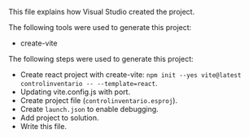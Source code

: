 This file explains how Visual Studio created the project.

The following tools were used to generate this project:
- create-vite

The following steps were used to generate this project:
- Create react project with create-vite: `npm init --yes vite@latest controlinventario -- --template=react`.
- Updating vite.config.js with port.
- Create project file (`controlinventario.esproj`).
- Create `launch.json` to enable debugging.
- Add project to solution.
- Write this file.
